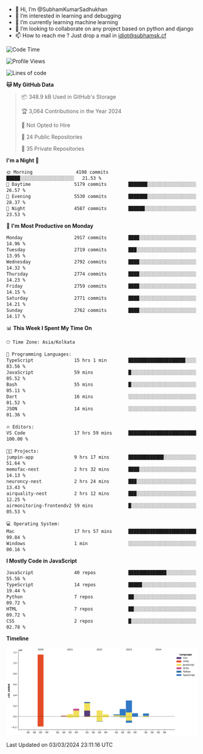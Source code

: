 - 👋 Hi, I’m @SubhamKumarSadhukhan
- 👀 I’m interested in learning and debugging
- 🌱 I’m currently learning machine learning
- 💞️ I’m looking to collaborate on any project based on python and django
- 📫 How to reach me ?
      Just drop a mail in idiot@subhamsk.cf

<!---
SubhamKumarSadhukhan/SubhamKumarSadhukhan is a ✨ special ✨ repository because its `README.md` (this file) appears on your GitHub profile.
You can click the Preview link to take a look at your changes.
--->


<!--START_SECTION:waka-->
![Code Time](http://img.shields.io/badge/Code%20Time-1%2C978%20hrs%2053%20mins-blue)

![Profile Views](http://img.shields.io/badge/Profile%20Views-29-blue)

![Lines of code](https://img.shields.io/badge/From%20Hello%20World%20I%27ve%20Written-2.4%20million%20lines%20of%20code-blue)

**🐱 My GitHub Data** 

> 📦 348.9 kB Used in GitHub's Storage 
 > 
> 🏆 3,064 Contributions in the Year 2024
 > 
> 🚫 Not Opted to Hire
 > 
> 📜 24 Public Repositories 
 > 
> 🔑 35 Private Repositories 
 > 
**I'm a Night 🦉** 

```text
🌞 Morning                4198 commits        █████░░░░░░░░░░░░░░░░░░░░   21.53 % 
🌆 Daytime                5179 commits        ███████░░░░░░░░░░░░░░░░░░   26.57 % 
🌃 Evening                5530 commits        ███████░░░░░░░░░░░░░░░░░░   28.37 % 
🌙 Night                  4587 commits        ██████░░░░░░░░░░░░░░░░░░░   23.53 % 
```
📅 **I'm Most Productive on Monday** 

```text
Monday                   2917 commits        ████░░░░░░░░░░░░░░░░░░░░░   14.96 % 
Tuesday                  2719 commits        ███░░░░░░░░░░░░░░░░░░░░░░   13.95 % 
Wednesday                2792 commits        ████░░░░░░░░░░░░░░░░░░░░░   14.32 % 
Thursday                 2774 commits        ████░░░░░░░░░░░░░░░░░░░░░   14.23 % 
Friday                   2759 commits        ████░░░░░░░░░░░░░░░░░░░░░   14.15 % 
Saturday                 2771 commits        ████░░░░░░░░░░░░░░░░░░░░░   14.21 % 
Sunday                   2762 commits        ████░░░░░░░░░░░░░░░░░░░░░   14.17 % 
```


📊 **This Week I Spent My Time On** 

```text
🕑︎ Time Zone: Asia/Kolkata

💬 Programming Languages: 
TypeScript               15 hrs 1 min        █████████████████████░░░░   83.56 % 
JavaScript               59 mins             █░░░░░░░░░░░░░░░░░░░░░░░░   05.52 % 
Bash                     55 mins             █░░░░░░░░░░░░░░░░░░░░░░░░   05.11 % 
Dart                     16 mins             ░░░░░░░░░░░░░░░░░░░░░░░░░   01.52 % 
JSON                     14 mins             ░░░░░░░░░░░░░░░░░░░░░░░░░   01.36 % 

🔥 Editors: 
VS Code                  17 hrs 59 mins      █████████████████████████   100.00 % 

🐱‍💻 Projects: 
jumpin-app               9 hrs 17 mins       █████████████░░░░░░░░░░░░   51.64 % 
memofac-nest             2 hrs 32 mins       ████░░░░░░░░░░░░░░░░░░░░░   14.13 % 
neuroncy-nest            2 hrs 24 mins       ███░░░░░░░░░░░░░░░░░░░░░░   13.43 % 
airquality-nest          2 hrs 12 mins       ███░░░░░░░░░░░░░░░░░░░░░░   12.25 % 
airmonitoring-frontendv2 59 mins             █░░░░░░░░░░░░░░░░░░░░░░░░   05.53 % 

💻 Operating System: 
Mac                      17 hrs 57 mins      █████████████████████████   99.84 % 
Windows                  1 min               ░░░░░░░░░░░░░░░░░░░░░░░░░   00.16 % 
```

**I Mostly Code in JavaScript** 

```text
JavaScript               40 repos            ██████████████░░░░░░░░░░░   55.56 % 
TypeScript               14 repos            █████░░░░░░░░░░░░░░░░░░░░   19.44 % 
Python                   7 repos             ██░░░░░░░░░░░░░░░░░░░░░░░   09.72 % 
HTML                     7 repos             ██░░░░░░░░░░░░░░░░░░░░░░░   09.72 % 
CSS                      2 repos             █░░░░░░░░░░░░░░░░░░░░░░░░   02.78 % 
```



**Timeline**

![Lines of Code chart](https://raw.githubusercontent.com/SubhamKumarSadhukhan/SubhamKumarSadhukhan/main/assets/bar_graph.png)


 Last Updated on 03/03/2024 23:11:16 UTC
<!--END_SECTION:waka-->
